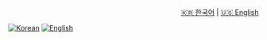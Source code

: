 <p align="right">
  <a href="./README.kr.md">🇰🇷 한국어</a> |
  <a href="./README.en.md">🇺🇸 English</a>
</p>

[![Korean](https://img.shields.io/badge/README-한국어-blue)](./README.kr.md)
[![English](https://img.shields.io/badge/README-English-black)](./README.en.md)
